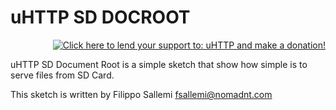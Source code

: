uHTTP SD DOCROOT
=====
<p align="right"><a href='https://pledgie.com/campaigns/28538'>
    <img alt='Click here to lend your support to: uHTTP and make a donation!' src='https://pledgie.com/campaigns/28538.png?skin_name=chrome' border='0' >
</a></p>

uHTTP SD Document Root is a simple sketch that show how simple is to serve files from SD Card.

This sketch is written by Filippo Sallemi <fsallemi@nomadnt.com>
